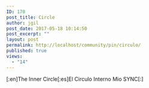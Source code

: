 ```yaml
---
ID: 170
post_title: Circle
author: jgil
post_date: 2017-05-18 10:14:50
post_excerpt: ""
layout: post
permalink: http://localhost/community/pin/circulo/
published: true
views:
  - "14"
---
```

[:en]The Inner Circle[:es]El Circulo Interno Mio SYNC[:]